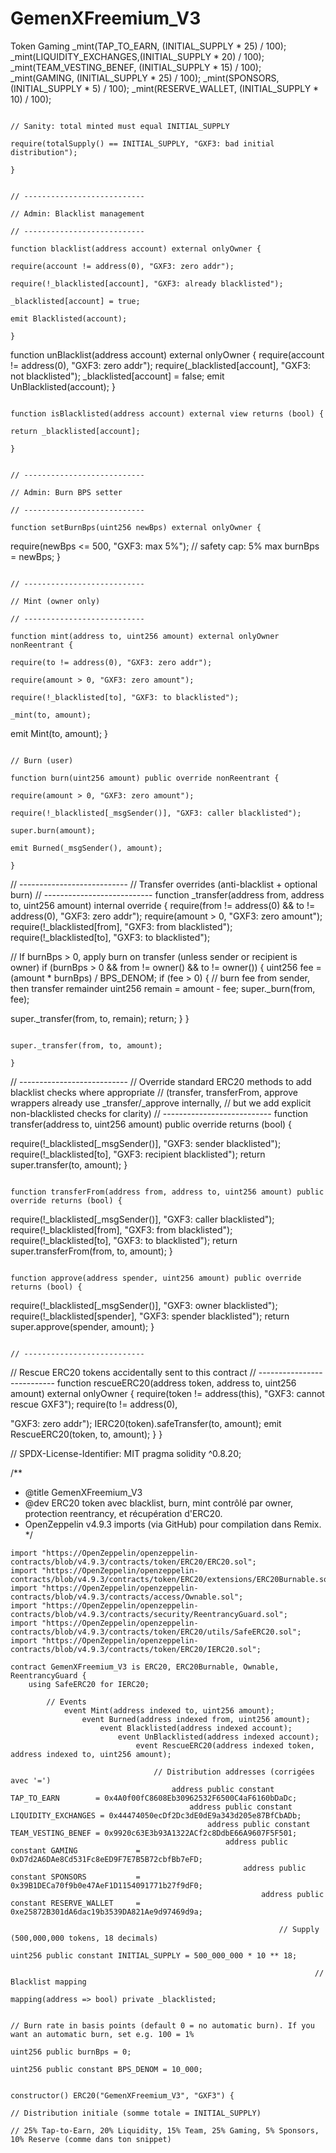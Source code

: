 # GemenXFreemium_V3
Token Gaming 
_mint(TAP_TO_EARN,        (INITIAL_SUPPLY * 25) / 100);
                                                                                                                            _mint(LIQUIDITY_EXCHANGES,(INITIAL_SUPPLY * 20) / 100);
                                                                                                                                    _mint(TEAM_VESTING_BENEF, (INITIAL_SUPPLY * 15) / 100);
                                                                                                                                            _mint(GAMING,            (INITIAL_SUPPLY * 25) / 100);
                                                                                                                                                    _mint(SPONSORS,          (INITIAL_SUPPLY * 5)  / 100);
                                                                                                                                                            _mint(RESERVE_WALLET,    (INITIAL_SUPPLY * 10) / 100);

                                                                                                                                                                    // Sanity: total minted must equal INITIAL_SUPPLY
                                                                                                                                                                            require(totalSupply() == INITIAL_SUPPLY, "GXF3: bad initial distribution");
                                                                                                                                                                                }

                                                                                                                                                                                    // ---------------------------
                                                                                                                                                                                        // Admin: Blacklist management
                                                                                                                                                                                            // ---------------------------
                                                                                                                                                                                                function blacklist(address account) external onlyOwner {
                                                                                                                                                                                                        require(account != address(0), "GXF3: zero addr");
                                                                                                                                                                                                                require(!_blacklisted[account], "GXF3: already blacklisted");
                                                                                                                                                                                                                        _blacklisted[account] = true;
                                                                                                                                                                                                                                emit Blacklisted(account);
                                                                                                                                                                                                                                    }

function unBlacklist(address account) external onlyOwner {
                                                                                                                                                                                                                                                require(account != address(0), "GXF3: zero addr");
                                                                                                                                                                                                                                                        require(_blacklisted[account], "GXF3: not blacklisted");
                                                                                                                                                                                                                                                                _blacklisted[account] = false;
                                                                                                                                                                                                                                                                        emit UnBlacklisted(account);
                                                                                                                                                                                                                                                                            }

                                                                                                                                                                                                                                                                                function isBlacklisted(address account) external view returns (bool) {
                                                                                                                                                                                                                                                                                        return _blacklisted[account];
                                                                                                                                                                                                                                                                                            }

                                                                                                                                                                                                                                                                                                // ---------------------------
                                                                                                                                                                                                                                                                                                    // Admin: Burn BPS setter
                                                                                                                                                                                                                                                                                                        // ---------------------------
                                                                                                                                                                                                                                                                                                            function setBurnBps(uint256 newBps) external onlyOwner {

require(newBps <= 500, "GXF3: max 5%"); // safety cap: 5% max
                                                                                                                                                                                                                                                                                                                            burnBps = newBps;
                                                                                                                                                                                                                                                                                                                                }

                                                                                                                                                                                                                                                                                                                                    // ---------------------------
                                                                                                                                                                                                                                                                                                                                        // Mint (owner only)
                                                                                                                                                                                                                                                                                                                                            // ---------------------------
                                                                                                                                                                                                                                                                                                                                                function mint(address to, uint256 amount) external onlyOwner nonReentrant {
                                                                                                                                                                                                                                                                                                                                                        require(to != address(0), "GXF3: zero addr");
                                                                                                                                                                                                                                                                                                                                                                require(amount > 0, "GXF3: zero amount");
                                                                                                                                                                                                                                                                                                                                                                        require(!_blacklisted[to], "GXF3: to blacklisted");
                                                                                                                                                                                                                                                                                                                                                                                _mint(to, amount);

emit Mint(to, amount);
                                                                                                                                                                                                                                                                                                                                                                                            }

                                                                                                                                                                                                                                                                                                                                                                                                // Burn (user)
                                                                                                                                                                                                                                                                                                                                                                                                    function burn(uint256 amount) public override nonReentrant {
                                                                                                                                                                                                                                                                                                                                                                                                            require(amount > 0, "GXF3: zero amount");
                                                                                                                                                                                                                                                                                                                                                                                                                    require(!_blacklisted[_msgSender()], "GXF3: caller blacklisted");
                                                                                                                                                                                                                                                                                                                                                                                                                            super.burn(amount);
                                                                                                                                                                                                                                                                                                                                                                                                                                    emit Burned(_msgSender(), amount);
                                                                                                                                                                                                                                                                                                                                                                                                                                        }

// ---------------------------
                                                                                                                                                                                                                                                                                                                                                                                                                                                // Transfer overrides (anti-blacklist + optional burn)
                                                                                                                                                                                                                                                                                                                                                                                                                                                    // ---------------------------
                                                                                                                                                                                                                                                                                                                                                                                                                                                        function _transfer(address from, address to, uint256 amount) internal override {
                                                                                                                                                                                                                                                                                                                                                                                                                                                                require(from != address(0) && to != address(0), "GXF3: zero addr");
                                                                                                                                                                                                                                                                                                                                                                                                                                                                        require(amount > 0, "GXF3: zero amount");
                                                                                                                                                                                                                                                                                                                                                                                                                                                                                require(!_blacklisted[from], "GXF3: from blacklisted");
                                                                                                                                                                                                                                                                                                                                                                                                                                                                                        require(!_blacklisted[to], "GXF3: to blacklisted");

// If burnBps > 0, apply burn on transfer (unless sender or recipient is owner)
                                                                                                                                                                                                                                                                                                                                                                                                                                                                                                        if (burnBps > 0 && from != owner() && to != owner()) {
                                                                                                                                                                                                                                                                                                                                                                                                                                                                                                                    uint256 fee = (amount * burnBps) / BPS_DENOM;
                                                                                                                                                                                                                                                                                                                                                                                                                                                                                                                                if (fee > 0) {
                                                                                                                                                                                                                                                                                                                                                                                                                                                                                                                                                // burn fee from sender, then transfer remainder
                                                                                                                                                                                                                                                                                                                                                                                                                                                                                                                                                                uint256 remain = amount - fee;
                                                                                                                                                                                                                                                                                                                                                                                                                                                                                                                                                                                super._burn(from, fee);

super._transfer(from, to, remain);
                                                                                                                                                                                                                                                                                                                                                                                                                                                                                                                                                                                                                return;
                                                                                                                                                                                                                                                                                                                                                                                                                                                                                                                                                                                                                            }
                                                                                                                                                                                                                                                                                                                                                                                                                                                                                                                                                                                                                                    }

                                                                                                                                                                                                                                                                                                                                                                                                                                                                                                                                                                                                                                            super._transfer(from, to, amount);
                                                                                                                                                                                                                                                                                                                                                                                                                                                                                                                                                                                                                                                }

// ---------------------------
                                                                                                                                                                                                                                                                                                                                                                                                                                                                                                                                                                                                                                                        // Override standard ERC20 methods to add blacklist checks where appropriate
                                                                                                                                                                                                                                                                                                                                                                                                                                                                                                                                                                                                                                                            // (transfer, transferFrom, approve wrappers already use _transfer/_approve internally,
                                                                                                                                                                                                                                                                                                                                                                                                                                                                                                                                                                                                                                                                // but we add explicit non-blacklisted checks for clarity)
                                                                                                                                                                                                                                                                                                                                                                                                                                                                                                                                                                                                                                                                    // ---------------------------
                                                                                                                                                                                                                                                                                                                                                                                                                                                                                                                                                                                                                                                                        function transfer(address to, uint256 amount) public override returns (bool) {

require(!_blacklisted[_msgSender()], "GXF3: sender blacklisted");
                                                                                                                                                                                                                                                                                                                                                                                                                                                                                                                                                                                                                                                                                        require(!_blacklisted[to], "GXF3: recipient blacklisted");
                                                                                                                                                                                                                                                                                                                                                                                                                                                                                                                                                                                                                                                                                                return super.transfer(to, amount);
                                                                                                                                                                                                                                                                                                                                                                                                                                                                                                                                                                                                                                                                                                    }

                                                                                                                                                                                                                                                                                                                                                                                                                                                                                                                                                                                                                                                                                                        function transferFrom(address from, address to, uint256 amount) public override returns (bool) {

require(!_blacklisted[_msgSender()], "GXF3: caller blacklisted");
                                                                                                                                                                                                                                                                                                                                                                                                                                                                                                                                                                                                                                                                                                                        require(!_blacklisted[from], "GXF3: from blacklisted");
                                                                                                                                                                                                                                                                                                                                                                                                                                                                                                                                                                                                                                                                                                                                require(!_blacklisted[to], "GXF3: to blacklisted");
                                                                                                                                                                                                                                                                                                                                                                                                                                                                                                                                                                                                                                                                                                                                        return super.transferFrom(from, to, amount);
                                                                                                                                                                                                                                                                                                                                                                                                                                                                                                                                                                                                                                                                                                                                            }

                                                                                                                                                                                                                                                                                                                                                                                                                                                                                                                                                                                                                                                                                                                                                function approve(address spender, uint256 amount) public override returns (bool) {

require(!_blacklisted[_msgSender()], "GXF3: owner blacklisted");
                                                                                                                                                                                                                                                                                                                                                                                                                                                                                                                                                                                                                                                                                                                                                                require(!_blacklisted[spender], "GXF3: spender blacklisted");
                                                                                                                                                                                                                                                                                                                                                                                                                                                                                                                                                                                                                                                                                                                                                                        return super.approve(spender, amount);
                                                                                                                                                                                                                                                                                                                                                                                                                                                                                                                                                                                                                                                                                                                                                                            }

                                                                                                                                                                                                                                                                                                                                                                                                                                                                                                                                                                                                                                                                                                                                                                                // ---------------------------

// Rescue ERC20 tokens accidentally sent to this contract
                                                                                                                                                                                                                                                                                                                                                                                                                                                                                                                                                                                                                                                                                                                                                                                        // ---------------------------
                                                                                                                                                                                                                                                                                                                                                                                                                                                                                                                                                                                                                                                                                                                                                                                            function rescueERC20(address token, address to, uint256 amount) external onlyOwner {
                                                                                                                                                                                                                                                                                                                                                                                                                                                                                                                                                                                                                                                                                                                                                                                                    require(token != address(this), "GXF3: cannot rescue GXF3");
                                                                                                                                                                                                                                                                                                                                                                                                                                                                                                                                                                                                                                                                                                                                                                                                            require(to != address(0),

"GXF3: zero addr");
                                                                                                                                                                                                                                                                                                                                                                                                                                                                                                                                                                                                                                                                                                                                                                                                                    IERC20(token).safeTransfer(to, amount);
                                                                                                                                                                                                                                                                                                                                                                                                                                                                                                                                                                                                                                                                                                                                                                                                                            emit RescueERC20(token, to, amount);
                                                                                                                                                                                                                                                                                                                                                                                                                                                                                                                                                                                                                                                                                                                                                                                                                                }
                                                                                                                                                                                                                                                                                                                                                                                                                                                                                                                                                                                                                                                                                                                                                                                                                                }

// SPDX-License-Identifier: MIT
pragma solidity ^0.8.20;

/**
 * @title GemenXFreemium_V3
  * @dev ERC20 token avec blacklist, burn, mint contrôlé par owner, protection reentrancy, et récupération d'ERC20.
   * OpenZeppelin v4.9.3 imports (via GitHub) pour compilation dans Remix.
    */

    import "https://OpenZeppelin/openzeppelin-contracts/blob/v4.9.3/contracts/token/ERC20/ERC20.sol";
    import "https://OpenZeppelin/openzeppelin-contracts/blob/v4.9.3/contracts/token/ERC20/extensions/ERC20Burnable.sol";
    import "https://OpenZeppelin/openzeppelin-contracts/blob/v4.9.3/contracts/access/Ownable.sol";
    import "https://OpenZeppelin/openzeppelin-contracts/blob/v4.9.3/contracts/security/ReentrancyGuard.sol";
    import "https://OpenZeppelin/openzeppelin-contracts/blob/v4.9.3/contracts/token/ERC20/utils/SafeERC20.sol";
    import "https://OpenZeppelin/openzeppelin-contracts/blob/v4.9.3/contracts/token/ERC20/IERC20.sol";

    contract GemenXFreemium_V3 is ERC20, ERC20Burnable, Ownable, ReentrancyGuard {
        using SafeERC20 for IERC20;

            // Events
                event Mint(address indexed to, uint256 amount);
                    event Burned(address indexed from, uint256 amount);
                        event Blacklisted(address indexed account);
                            event UnBlacklisted(address indexed account);
                                event RescueERC20(address indexed token, address indexed to, uint256 amount);

                                    // Distribution addresses (corrigées avec '=')
                                        address public constant TAP_TO_EARN        = 0x4A0f00fC8608Eb30962532F6500C4aF6160bDaDc;
                                            address public constant LIQUIDITY_EXCHANGES = 0x44474050ecDf2Dc3dE0dE9a343d205e87BfCbADb;
                                                address public constant TEAM_VESTING_BENEF = 0x9920c63E3b93A1322ACf2c8DdbE66A9607F5F501;
                                                    address public constant GAMING             = 0xD7d2A6DAe8Cd531Fc8eED9F7E7B5B72cbfBb7eFD;
                                                        address public constant SPONSORS           = 0x39B1DECa70f9b0e47AeF1D1154091771b27f9dF0;
                                                            address public constant RESERVE_WALLET     = 0xe25872B301dA6dac19b3539DA821Ae9d97469d9a;

                                                                // Supply (500,000,000 tokens, 18 decimals)
                                                                    uint256 public constant INITIAL_SUPPLY = 500_000_000 * 10 ** 18;

                                                                        // Blacklist mapping
                                                                            mapping(address => bool) private _blacklisted;

                                                                                // Burn rate in basis points (default 0 = no automatic burn). If you want an automatic burn, set e.g. 100 = 1%
                                                                                    uint256 public burnBps = 0;
                                                                                        uint256 public constant BPS_DENOM = 10_000;

                                                                                            constructor() ERC20("GemenXFreemium_V3", "GXF3") {
                                                                                                    // Distribution initiale (somme totale = INITIAL_SUPPLY)
                                                                                                            // 25% Tap-to-Earn, 20% Liquidity, 15% Team, 25% Gaming, 5% Sponsors, 10% Reserve (comme dans ton snippet)                                                                                                                                                                                                                                                            
